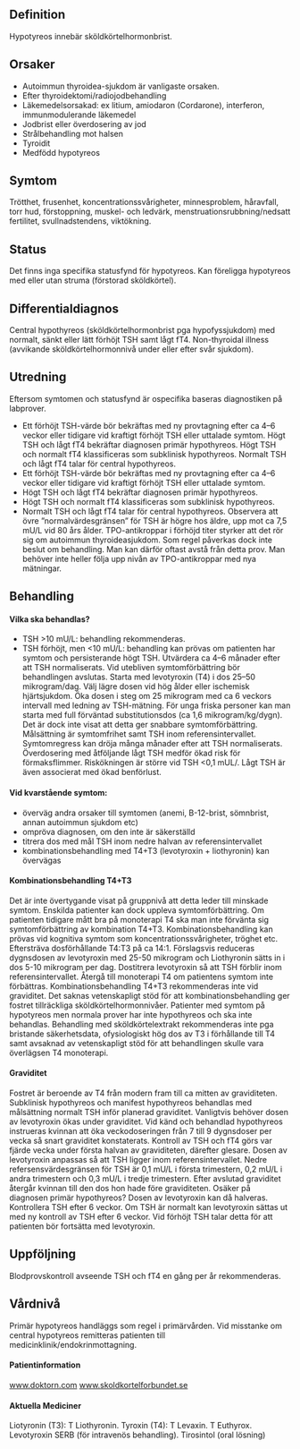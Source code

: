 ## Definition

Hypotyreos innebär sköldkörtelhormonbrist.

## Orsaker

- Autoimmun thyroidea-sjukdom är vanligaste orsaken.
- Efter thyroidektomi/radiojodbehandling
- Läkemedelsorsakad: ex litium, amiodaron (Cordarone), interferon, immunmodulerande läkemedel
- Jodbrist eller överdosering av jod
- Strålbehandling mot halsen
- Tyroidit
- Medfödd hypotyreos

## Symtom

Trötthet, frusenhet, koncentrationssvårigheter, minnesproblem, håravfall, torr hud, förstoppning, muskel- och ledvärk, menstruationsrubbning/nedsatt fertilitet, svullnadstendens, viktökning.

## Status

Det finns inga specifika statusfynd för hypotyreos. Kan föreligga hypotyreos med eller utan struma (förstorad sköldkörtel).

## Differentialdiagnos

Central hypothyreos (sköldkörtelhormonbrist pga hypofyssjukdom) med normalt, sänkt eller lätt förhöjt TSH samt lågt fT4. Non-thyroidal illness (avvikande sköldkörtelhormonnivå under eller efter svår sjukdom).

## Utredning

Eftersom symtomen och statusfynd är ospecifika baseras diagnostiken på labprover.
- Ett förhöjt TSH-värde bör bekräftas med ny provtagning efter ca 4–6 veckor eller tidigare vid kraftigt förhöjt TSH eller uttalade symtom. Högt TSH och lågt fT4 bekräftar diagnosen primär hypothyreos. Högt TSH och normalt fT4 klassificeras som subklinisk hypothyreos. Normalt TSH och lågt fT4 talar för central hypothyreos.
- Ett förhöjt TSH-värde bör bekräftas med ny provtagning efter ca 4–6 veckor eller tidigare vid kraftigt förhöjt TSH eller uttalade symtom.
- Högt TSH och lågt fT4 bekräftar diagnosen primär hypothyreos.
- Högt TSH och normalt fT4 klassificeras som subklinisk hypothyreos.
- Normalt TSH och lågt fT4 talar för central hypothyreos.
Observera att övre ”normalvärdesgränsen” för TSH är högre hos äldre, upp mot ca 7,5 mU/L vid 80 års ålder.
TPO-antikroppar i förhöjd titer styrker att det rör sig om autoimmun thyroideasjukdom. Som regel påverkas dock inte beslut om behandling. Man kan därför oftast avstå från detta prov. Man behöver inte heller följa upp nivån av TPO-antikroppar med nya mätningar.

## Behandling

#### Vilka ska behandlas?

- TSH >10 mU/L: behandling rekommenderas.
- TSH förhöjt, men <10 mU/L: behandling kan prövas om patienten har symtom och persisterande högt TSH. Utvärdera ca 4–6 månader efter att TSH normaliserats. Vid utebliven symtomförbättring bör behandlingen avslutas.
Starta med levotyroxin (T4) i dos 25–50 mikrogram/dag. Välj lägre dosen vid hög ålder eller ischemisk hjärtsjukdom.
Öka dosen i steg om 25 mikrogram med ca 6 veckors intervall med ledning av TSH-mätning.
För unga friska personer kan man starta med full förväntad substitutionsdos (ca 1,6 mikrogram/kg/dygn). Det är dock inte visat att detta ger snabbare symtomförbättring.
Målsättning är symtomfrihet samt TSH inom referensintervallet. Symtomregress kan dröja många månader efter att TSH normaliserats. Överdosering med åtföljande lågt TSH medför ökad risk för förmaksflimmer. Riskökningen är större vid TSH <0,1 mUL/. Lågt TSH är även associerat med ökad benförlust.

#### Vid kvarstående symtom:

- överväg andra orsaker till symtomen (anemi, B-12-brist, sömnbrist, annan autoimmun sjukdom etc)
- ompröva diagnosen, om den inte är säkerställd
- titrera dos med mål TSH inom nedre halvan av referensintervallet
- kombinationsbehandling med T4+T3 (levotyroxin + liothyronin) kan övervägas

#### Kombinationsbehandling T4+T3

Det är inte övertygande visat på gruppnivå att detta leder till minskade symtom. Enskilda patienter kan dock uppleva symtomförbättring. Om patienten tidigare mått bra på monoterapi T4 ska man inte förvänta sig symtomförbättring av kombination T4+T3. Kombinationsbehandling kan prövas vid kognitiva symtom som koncentrationssvårigheter, tröghet etc. Eftersträva dosförhållande T4:T3 på ca 14:1. Förslagsvis reduceras dygnsdosen av levotyroxin med 25-50 mikrogram och Liothyronin sätts in i dos 5-10 mikrogram per dag. Dostitrera levotyroxin så att TSH förblir inom referensintervallet. Återgå till monoterapi T4 om patientens symtom inte förbättras. Kombinationsbehandling T4+T3 rekommenderas inte vid graviditet. Det saknas vetenskapligt stöd för att kombinationsbehandling ger fostret tillräckliga sköldkörtelhormonnivåer.
Patienter med symtom på hypotyreos men normala prover har inte hypothyreos och ska inte behandlas.
Behandling med sköldkörtelextrakt rekommenderas inte pga bristande säkerhetsdata, ofysiologiskt hög dos av T3 i förhållande till T4 samt avsaknad av vetenskapligt stöd för att behandlingen skulle vara överlägsen T4 monoterapi.

#### Graviditet

Fostret är beroende av T4 från modern fram till ca mitten av graviditeten. Subklinisk hypothyreos och manifest hypothyreos behandlas med målsättning normalt TSH inför planerad graviditet. Vanligtvis behöver dosen av levotyroxin ökas under graviditet. Vid känd och behandlad hypothyreos instrueras kvinnan att öka veckodoseringen från 7 till 9 dygnsdoser per vecka så snart graviditet konstaterats. Kontroll av TSH och fT4 görs var fjärde vecka under första halvan av graviditeten, därefter glesare. Dosen av levotyroxin anpassas så att TSH ligger inom referensintervallet. Nedre refersensvärdesgränsen för TSH är 0,1 mU/L i första trimestern, 0,2 mU/L i andra trimestern och 0,3 mU/L i tredje trimestern. Efter avslutad graviditet återgår kvinnan till den dos hon hade före graviditeten.
Osäker på diagnosen primär hypothyreos? Dosen av levotyroxin kan då halveras. Kontrollera TSH efter 6 veckor. Om TSH är normalt kan levotyroxin sättas ut med ny kontroll av TSH efter 6 veckor. Vid förhöjt TSH talar detta för att patienten bör fortsätta med levotyroxin.

## Uppföljning

Blodprovskontroll avseende TSH och fT4 en gång per år rekommenderas.

## Vårdnivå

Primär hypotyreos handläggs som regel i primärvården.
Vid misstanke om central hypotyreos remitteras patienten till medicinklinik/endokrinmottagning.

#### Patientinformation

www.doktorn.com
www.skoldkortelforbundet.se

#### Aktuella Mediciner

Liotyronin (T3): T Liothyronin.
Tyroxin (T4): T Levaxin. T Euthyrox. Levotyroxin SERB (för intravenös behandling). Tirosintol (oral lösning)

